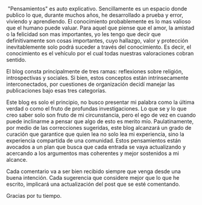  "Pensamientos" es auto explicativo. Sencillamente es un espacio donde publico lo que, durante muchos años, he desarrollado a prueba y error, viviendo y aprendiendo. El conocimiento probablemente es lo mas valioso que el humano puede valuar. Para aquel que piense que el amor, la amistad o la felicidad son mas importantes, yo les tengo que decir que definitivamente son cosas importantes, cuyo hallazgo, valor y protección inevitablemente solo podrá suceder a través del conocimiento. Es decir, el conocimiento es el vehículo por el cual todas nuestras valoraciones cobran sentido.

El blog consta principalmente de tres ramas: reflexiones sobre religión, introspectivas y sociales. Si bien, estos conceptos están intrínsecamente interconectados, por cuestiones de organización decidí manejar las publicaciones bajo esas tres categorías.

Este blog es solo el principio, no busco presentar mi palabra como la última verdad o como el fruto de profundas investigaciones. Lo que se y lo que creo saber solo son fruto de mi circunstancia, pero el ego de vez en cuando puede inclinarme a pensar que algo de esto es merito mío. Paulatinamente, por medio de las correcciones sugeridas, este blog alcanzará un grado de curación que garantice que quien lea no solo lea mi experiencia, sino la experiencia compartida de una comunidad. Estos pensamientos están avocados a un plan que busca que cada entrada se vaya actualizando y acercando a los argumentos mas coherentes y mejor sostenidos a mi alcance.

Cada comentario va a ser bien recibido siempre que venga desde una buena intención. Cada sugerencia que considere mejor que lo que he escrito, implicará una actualización del post que se esté comentando.

Gracias por tu tiempo.